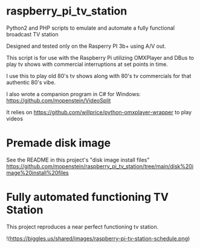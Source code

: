 # raspberry_pi_tv_station

Python2 and PHP scripts to emulate and automate a fully functional broadcast TV station

Designed and tested only on the Rasperry PI 3b+ using A/V out. 

This script is for use with the Raspberry Pi utilizing OMXPlayer and DBus to play tv shows with commercial interruptions at set points in time.

I use this to play old 80's tv shows along with 80's tv commercials for that authentic 80's vibe.

I also wrote a companion program in C# for Windows: https://github.com/mopenstein/VideoSplit

It relies on https://github.com/willprice/python-omxplayer-wrapper to play videos

# Premade disk image

See the README in this project's "disk image install files" https://github.com/mopenstein/raspberry_pi_tv_station/tree/main/disk%20image%20install%20files

# Fully automated functioning TV Station

This project reproduces a near perfect functioning tv station.

!(https://biggles.us/shared/images/raspberry-pi-tv-station-schedule.png)
